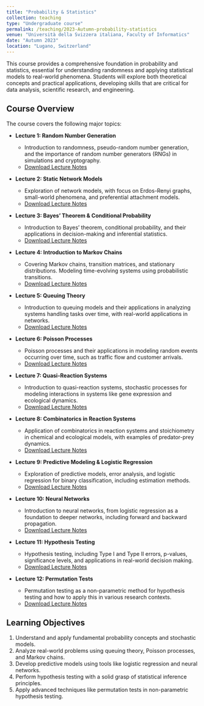 ```yaml
---
title: "Probability & Statistics"
collection: teaching
type: "Undergraduate course"
permalink: /teaching/2023-Autumn-probability-statistics
venue: "Università della Svizzera italiana, Faculty of Informatics"
date: "Autumn 2023"
location: "Lugano, Switzerland"
---
```


This course provides a comprehensive foundation in probability and statistics, essential for understanding randomness and applying statistical models to real-world phenomena. Students will explore both theoretical concepts and practical applications, developing skills that are critical for data analysis, scientific research, and engineering.

## Course Overview

The course covers the following major topics:

- **Lecture 1: Random Number Generation**
  - Introduction to randomness, pseudo-random number generation, and the importance of random number generators (RNGs) in simulations and cryptography.
  - [Download Lecture Notes](https://raw.githubusercontent.com/franciscorichter/franciscorichter.github.io/master/_teaching/Notes/P&S/2023/lecture_1.pdf)

- **Lecture 2: Static Network Models**
  - Exploration of network models, with focus on Erdos-Renyi graphs, small-world phenomena, and preferential attachment models.
  - [Download Lecture Notes](https://raw.githubusercontent.com/franciscorichter/franciscorichter.github.io/master/_teaching/Notes/P&S/2023/lecture_2.pdf)

- **Lecture 3: Bayes’ Theorem & Conditional Probability**
  - Introduction to Bayes’ theorem, conditional probability, and their applications in decision-making and inferential statistics.
  - [Download Lecture Notes](https://raw.githubusercontent.com/franciscorichter/franciscorichter.github.io/master/_teaching/Notes/P&S/2023/lecture_3.pdf)

- **Lecture 4: Introduction to Markov Chains**
  - Covering Markov chains, transition matrices, and stationary distributions. Modeling time-evolving systems using probabilistic transitions.
  - [Download Lecture Notes](https://raw.githubusercontent.com/franciscorichter/franciscorichter.github.io/master/_teaching/Notes/P&S/2023/lecture_4.pdf)

- **Lecture 5: Queuing Theory**
  - Introduction to queuing models and their applications in analyzing systems handling tasks over time, with real-world applications in networks.
  - [Download Lecture Notes](https://raw.githubusercontent.com/franciscorichter/franciscorichter.github.io/master/_teaching/Notes/P&S/2023/lecture_5.pdf)

- **Lecture 6: Poisson Processes**
  - Poisson processes and their applications in modeling random events occurring over time, such as traffic flow and customer arrivals.
  - [Download Lecture Notes](https://raw.githubusercontent.com/franciscorichter/franciscorichter.github.io/master/_teaching/Notes/P&S/2023/lecture_6.pdf)

- **Lecture 7: Quasi-Reaction Systems**
  - Introduction to quasi-reaction systems, stochastic processes for modeling interactions in systems like gene expression and ecological dynamics.
  - [Download Lecture Notes](https://raw.githubusercontent.com/franciscorichter/franciscorichter.github.io/master/_teaching/Notes/P&S/2023/lecture_7.pdf)

- **Lecture 8: Combinatorics in Reaction Systems**
  - Application of combinatorics in reaction systems and stoichiometry in chemical and ecological models, with examples of predator-prey dynamics.
  - [Download Lecture Notes](https://raw.githubusercontent.com/franciscorichter/franciscorichter.github.io/master/_teaching/Notes/P&S/2023/lecture_8.pdf)

- **Lecture 9: Predictive Modeling & Logistic Regression**
  - Exploration of predictive models, error analysis, and logistic regression for binary classification, including estimation methods.
  - [Download Lecture Notes](https://raw.githubusercontent.com/franciscorichter/franciscorichter.github.io/master/_teaching/Notes/P&S/2023/lecture_9.pdf)

- **Lecture 10: Neural Networks**
  - Introduction to neural networks, from logistic regression as a foundation to deeper networks, including forward and backward propagation.
  - [Download Lecture Notes](https://raw.githubusercontent.com/franciscorichter/franciscorichter.github.io/master/_teaching/Notes/P&S/2023/lecture_10.pdf)

- **Lecture 11: Hypothesis Testing**
  - Hypothesis testing, including Type I and Type II errors, p-values, significance levels, and applications in real-world decision making.
  - [Download Lecture Notes](https://raw.githubusercontent.com/franciscorichter/franciscorichter.github.io/master/_teaching/Notes/P&S/2023/lecture_11.pdf)

- **Lecture 12: Permutation Tests**
  - Permutation testing as a non-parametric method for hypothesis testing and how to apply this in various research contexts.
  - [Download Lecture Notes](https://raw.githubusercontent.com/franciscorichter/franciscorichter.github.io/master/_teaching/Notes/P&S/2023/lecture_12.pdf)

## Learning Objectives

1. Understand and apply fundamental probability concepts and stochastic models.
2. Analyze real-world problems using queuing theory, Poisson processes, and Markov chains.
3. Develop predictive models using tools like logistic regression and neural networks.
4. Perform hypothesis testing with a solid grasp of statistical inference principles.
5. Apply advanced techniques like permutation tests in non-parametric hypothesis testing.



